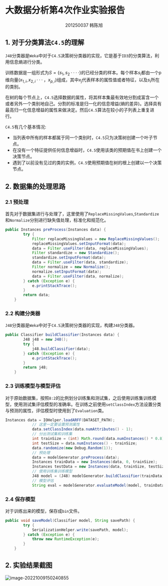 # 大数据分析第4次作业实验报告

<p align='center'>201250037 韩陈旭</p>

## 1. 对于分类算法`C4.5`的理解

`J48`分类器是`Weka`中对于`C4.5`决策树分类器的实现，它是基于`ID3`的分类算法，利用信息熵进行分类。

训练数据是一组形式为$S = \{s_{1},s_{2}····\}$的已经分类的样本。每个样本$s_{i}$都由一个p维向量$(x_{1,i},x_{2,i}···，x_{p,i})$组成，其中$x_{j}$代表样本的属性值或者特征，以及$s_{i}$所在的类别。

在树的每个节点上，`C4.5`选择数据的属性，将其样本集最有效地分割成富含一个或者另外一个类别地自己。分割的标准是归一化的信息增益(熵的差异)。选择具有最高归一化信息增益的属性来做决定。然后`C4.5`算法在较小的子列表上重复进行。

`C4.5`有几个基本情况:

- 当列表中所有的样本都属于同一个类别时，`C4.5`只为决策树创建一个叶子节点。
- 在没有一个特征提供任何信息增益时，`C4.5`使用该类的预期值在书上创建一个决策节点。
- 遇到了以前没有见过的类的实例，`C4.5`使用预期值在树的根上创建以一个决策节点。

## 2. 数据集的处理思路

### 2.1 预处理

首先对于数据集进行与处理了，这里使用了`ReplaceMissingValues`,`Standardize`和`Normalize`分别进行缺失值处理，标准化和规范化。

```java
public Instances preProcess(Instances data) {
        try {
            Filter replaceMissingValues = new ReplaceMissingValues();
            replaceMissingValues.setInputFormat(data);
            data = Filter.useFilter(data, replaceMissingValues);
            Filter standardize = new Standardize();
            standardize.setInputFormat(data);
            data = Filter.useFilter(data, standardize);
            Filter normalize = new Normalize();
            normalize.setInputFormat(data);
            data = Filter.useFilter(data, normalize);
        } catch (Exception e) {
            e.printStackTrace();
        }
        return data;
    }
```

### 2.2 构建分类器

`J48`分类器是`Weka`中对于`C4.5`决策树分类器的实现，构建`J48`分类器。

```java
public Classifier buildClassifier(Instances data) {
        J48 j48 = new J48();
        try {
            j48.buildClassifier(data);
        } catch (Exception e) {
            e.printStackTrace();
        }
        return j48;
    }
```

### 2.3 训练模型与模型评估

对于原始数据集，按照`8:2`的比例划分训练集和测试集，之后使用训练集训练模型，使用测试集评估模型的准确率。在训练之前使用`setClassIndex`方法设置分类与预测的属性，评估模型时使用到了`Evaluation`类。

```java
Instances data = IOHelper.loadARFF(DATASET_PATH);
            // 这里一定要设置预测属性
            data.setClassIndex(data.numAttributes() - 1);
            // 分出测试集和训练集
            int trainSize = (int) Math.round(data.numInstances() * 0.8);
            int testSize = data.numInstances() - trainSize;
            data.randomize(new Debug.Random(1));
            // 预处理
            data = modelGenerator.preProcess(data);
            Instances trainData = new Instances(data, 0, trainSize);
            Instances testData = new Instances(data, trainSize, testSize);
            // 使用训练集训练模型
            J48 model = (J48) modelGenerator.buildClassifier(trainData);
            // 模型评估
            String eval = modelGenerator.evaluateModel(model, trainData, testData);
```

### 2.4 保存模型

对于训练出来的模型，保存成`bin`文件。

```java
public void saveModel(Classifier model, String savePath) {
        try {
            SerializationHelper.write(savePath, model);
        } catch (Exception e) {
            throw new RuntimeException(e);
        }
    }
```

## 2. 实验结果截图

![image-20221009150240855](https://bobbyhan-images.obs.cn-east-3.myhuaweicloud.com/mysql/image-20221009150240855.png)
